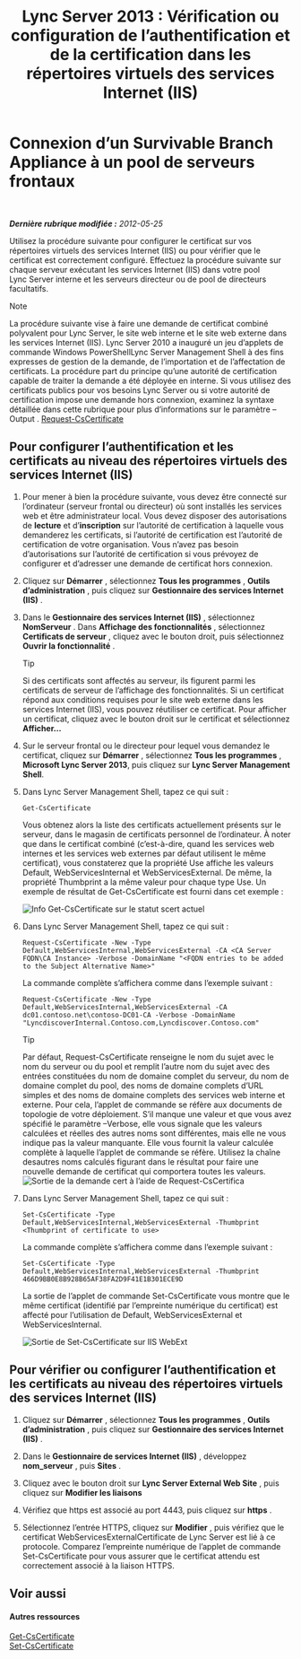 ﻿---
title: 'Lync Server 2013 : Vérification ou configuration de l’authentification et de la certification dans les répertoires virtuels des services Internet (IIS)'
TOCTitle: Vérification ou configuration de l’authentification et de la certification dans les répertoires virtuels des services Internet (IIS)
ms:assetid: 3ca90be0-1d64-447c-807a-3a2ee3bf625e
ms:mtpsurl: https://technet.microsoft.com/fr-fr/library/Gg429702(v=OCS.15)
ms:contentKeyID: 49296951
ms.date: 05/20/2016
mtps_version: v=OCS.15
ms.translationtype: HT
---

# Connexion d’un Survivable Branch Appliance à un pool de serveurs frontaux

 

_**Dernière rubrique modifiée :** 2012-05-25_

Utilisez la procédure suivante pour configurer le certificat sur vos répertoires virtuels des services Internet (IIS) ou pour vérifier que le certificat est correctement configuré. Effectuez la procédure suivante sur chaque serveur exécutant les services Internet (IIS) dans votre pool Lync Server interne et les serveurs directeur ou de pool de directeurs facultatifs.

> [!NOTE]  
> La procédure suivante vise à faire une demande de certificat combiné polyvalent pour Lync Server, le site web interne et le site web externe dans les services Internet (IIS). Lync Server 2010 a inauguré un jeu d’applets de commande Windows PowerShellLync Server Management Shell à des fins expresses de gestion de la demande, de l’importation et de l’affectation de certificats. La procédure part du principe qu’une autorité de certification capable de traiter la demande a été déployée en interne. Si vous utilisez des certificats publics pour vos besoins Lync Server ou si votre autorité de certification impose une demande hors connexion, examinez la syntaxe détaillée dans cette rubrique pour plus d’informations sur le paramètre –Output . <a href="https://docs.microsoft.com/en-us/powershell/module/skype/Request-CsCertificate">Request-CsCertificate</a>

## Pour configurer l’authentification et les certificats au niveau des répertoires virtuels des services Internet (IIS)

1.  Pour mener à bien la procédure suivante, vous devez être connecté sur l’ordinateur (serveur frontal ou directeur) où sont installés les services web et être administrateur local. Vous devez disposer des autorisations de **lecture** et d’**inscription** sur l’autorité de certification à laquelle vous demanderez les certificats, si l’autorité de certification est l’autorité de certification de votre organisation. Vous n’avez pas besoin d’autorisations sur l’autorité de certification si vous prévoyez de configurer et d’adresser une demande de certificat hors connexion.

2.  Cliquez sur **Démarrer** , sélectionnez **Tous les programmes** , **Outils d’administration** , puis cliquez sur **Gestionnaire des services Internet (IIS)** .

3.  Dans le **Gestionnaire des services Internet (IIS)** , sélectionnez **NomServeur** . Dans **Affichage des fonctionnalités** , sélectionnez **Certificats de serveur** , cliquez avec le bouton droit, puis sélectionnez **Ouvrir la fonctionnalité** .
    
    > [!TIP]  
    > Si des certificats sont affectés au serveur, ils figurent parmi les certificats de serveur de l’affichage des fonctionnalités. Si un certificat répond aux conditions requises pour le site web externe dans les services Internet (IIS), vous pouvez réutiliser ce certificat. Pour afficher un certificat, cliquez avec le bouton droit sur le certificat et sélectionnez <strong>Afficher…</strong>

4.  Sur le serveur frontal ou le directeur pour lequel vous demandez le certificat, cliquez sur **Démarrer** , sélectionnez **Tous les programmes** , **Microsoft Lync Server 2013**, puis cliquez sur **Lync Server Management Shell**.

5.  Dans Lync Server Management Shell, tapez ce qui suit :
    
        Get-CsCertificate
    
    Vous obtenez alors la liste des certificats actuellement présents sur le serveur, dans le magasin de certificats personnel de l’ordinateur. À noter que dans le certificat combiné (c’est-à-dire, quand les services web internes et les services web externes par défaut utilisent le même certificat), vous constaterez que la propriété Use affiche les valeurs Default, WebServicesInternal et WebServicesExternal. De même, la propriété Thumbprint a la même valeur pour chaque type Use. Un exemple de résultat de Get-CsCertificate est fourni dans cet exemple :
    
    ![Info Get-CsCertificate sur le statut scert actuel](images/Gg429702.664f6326-6cd5-48e2-8235-fc3950ea43b4(OCS.15).jpg "Info Get-CsCertificate sur le statut scert actuel")

6.  Dans Lync Server Management Shell, tapez ce qui suit :
    
        Request-CsCertificate -New -Type Default,WebServicesInternal,WebServicesExternal -CA <CA Server FQDN\CA Instance> -Verbose -DomainName "<FQDN entries to be added to the Subject Alternative Name>"
    
    La commande complète s’affichera comme dans l’exemple suivant :
    
        Request-CsCertificate -New -Type Default,WebServicesInternal,WebServicesExternal -CA dc01.contoso.net\contoso-DC01-CA -Verbose -DomainName "LyncdiscoverInternal.Contoso.com,Lyncdiscover.Contoso.com"
    
    > [!TIP]  
    > Par défaut, Request-CsCertificate renseigne le nom du sujet avec le nom du serveur ou du pool et remplit l’autre nom du sujet avec des entrées constituées du nom de domaine complet du serveur, du nom de domaine complet du pool, des noms de domaine complets d’URL simples et des noms de domaine complets des services web interne et externe. Pour cela, l’applet de commande se réfère aux documents de topologie de votre déploiement. S’il manque une valeur et que vous avez spécifié le paramètre –Verbose, elle vous signale que les valeurs calculées et réelles des autres noms sont différentes, mais elle ne vous indique pas la valeur manquante. Elle vous fournit la valeur calculée complète à laquelle l’applet de commande se réfère. Utilisez la chaîne desautres noms calculés figurant dans le résultat pour faire une nouvelle demande de certificat qui comportera toutes les valeurs.    
    ![Sortie de la demande cert à l’aide de Request-CsCertifica](images/Gg429702.9e59a657-fa75-4454-8fd3-57c81e829f7b(OCS.15).jpg "Sortie de la demande cert à l’aide de Request-CsCertifica")

7.  Dans Lync Server Management Shell, tapez ce qui suit :
    
        Set-CsCertificate -Type Default,WebServicesInternal,WebServicesExternal -Thumbprint <Thumbprint of certificate to use>
    
    La commande complète s’affichera comme dans l’exemple suivant :
    
        Set-CsCertificate -Type Default,WebServicesInternal,WebServicesExternal -Thumbprint 466D9BB0E8B928B65AF38FA2D9F41E1B301ECE9D
    
    La sortie de l’applet de commande Set-CsCertificate vous montre que le même certificat (identifié par l’empreinte numérique du certificat) est affecté pour l’utilisation de Default, WebServicesExternal et WebServicesInternal.
    
    ![Sortie de Set-CsCertificate sur IIS WebExt](images/Gg429702.dd451c9d-7b49-4408-8071-c868cb1e678c(OCS.15).jpg "Sortie de Set-CsCertificate sur IIS WebExt")

## Pour vérifier ou configurer l’authentification et les certificats au niveau des répertoires virtuels des services Internet (IIS)

1.  Cliquez sur **Démarrer** , sélectionnez **Tous les programmes** , **Outils d’administration** , puis cliquez sur **Gestionnaire des services Internet (IIS)** .

2.  Dans le **Gestionnaire de services Internet (IIS)** , développez **nom\_serveur** , puis **Sites** .

3.  Cliquez avec le bouton droit sur **Lync Server External Web Site** , puis cliquez sur **Modifier les liaisons**

4.  Vérifiez que https est associé au port 4443, puis cliquez sur **https** .

5.  Sélectionnez l’entrée HTTPS, cliquez sur **Modifier** , puis vérifiez que le certificat WebServicesExternalCertificate de Lync Server est lié à ce protocole. Comparez l’empreinte numérique de l’applet de commande Set-CsCertificate pour vous assurer que le certificat attendu est correctement associé à la liaison HTTPS.

## Voir aussi

#### Autres ressources

[Get-CsCertificate](https://docs.microsoft.com/en-us/powershell/module/skype/Get-CsCertificate)  
[Set-CsCertificate](https://docs.microsoft.com/en-us/powershell/module/skype/Set-CsCertificate)

